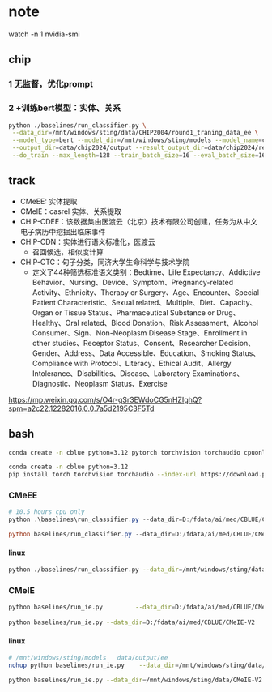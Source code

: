 # note

watch -n 1 nvidia-smi

## chip

### 1 无监督，优化prompt

### 2 +训练bert模型：实体、关系

```bash
python ./baselines/run_classifier.py \
 --data_dir=/mnt/windows/sting/data/CHIP2004/round1_traning_data_ee \
 --model_type=bert --model_dir=/mnt/windows/sting/models --model_name=chinese-bert-wwm-ext --task_name=ee \
 --output_dir=data/chip2024/output --result_output_dir=data/chip2024/result_output \
 --do_train --max_length=128 --train_batch_size=16 --eval_batch_size=16 --learning_rate=3e-5 --epochs=5 --warmup_proportion=0.1 --earlystop_patience=100 --max_grad_norm=0.0 --logging_steps=10 --save_steps=10 --seed=2021
```

## track

* CMeEE: 实体提取
* CMeIE：casrel 实体、关系提取
* CHIP-CDEE：该数据集由医渡云（北京）技术有限公司创建，任务为从中文电子病历中挖掘出临床事件
* CHIP-CDN：实体进行语义标准化，医渡云
  * 召回候选，相似度计算
* CHIP-CTC：句子分类，同济大学生命科学与技术学院
  * 定义了44种筛选标准语义类别：Bedtime、Life Expectancy、Addictive Behavior、Nursing、Device、Symptom、Pregnancy-related Activity、Ethnicity、Therapy or Surgery、Age、Encounter、Special Patient Characteristic、Sexual related、Multiple、Diet、Capacity、Organ or Tissue Status、Pharmaceutical Substance or Drug、Healthy、Oral related、Blood Donation、Risk Assessment、Alcohol Consumer、Sign、Non-Neoplasm Disease Stage、Enrollment in other studies、Receptor Status、Consent、Researcher Decision、Gender、Address、Data Accessible、Education、Smoking Status、Compliance with Protocol、Literacy、Ethical Audit、Allergy Intolerance、Disabilities、Disease、Laboratory Examinations、Diagnostic、Neoplasm Status、Exercise

https://mp.weixin.qq.com/s/O4r-gSr3EWdoCG5nHZIghQ?spm=a2c22.12282016.0.0.7a5d2195C3F5Td

## bash

```bash
conda create -n cblue python=3.12 pytorch torchvision torchaudio cpuonly -c pytorch -y

conda create -n cblue python=3.12
pip install torch torchvision torchaudio --index-url https://download.pytorch.org/whl/cu124
```

### CMeEE

```powershell
# 10.5 hours cpu only
python .\baselines\run_classifier.py --data_dir=D:/fdata/ai/med/CBLUE/CMeEE-V2 --model_type=bert --model_dir=D:/fdata/ai/l --model_name=chinese-bert-wwm-ext --task_name=ee --output_dir=data/output --result_output_dir=data/result_output --do_train --max_length=128 --train_batch_size=16 --eval_batch_size=16 --learning_rate=3e-5 --epochs=5 --warmup_proportion=0.1 --earlystop_patience=100 --max_grad_norm=0.0 --logging_steps=200 --save_steps=200 --seed=2021

python baselines/run_classifier.py --data_dir=D:/fdata/ai/med/CBLUE/CMeEE-V2 --model_type=bert --model_dir=./data/output/ee --model_name=chinese-bert-wwm-ext --task_name=ee --output_dir=data/output --result_output_dir=data/result_output --do_predict    --max_length=128 --eval_batch_size=1   --seed=2021
```

#### linux

```bash
python ./baselines/run_classifier.py --data_dir=/mnt/windows/sting/data/CMeEE-V2 --model_type=bert --model_dir=/mnt/windows/sting/models --model_name=chinese-bert-wwm-ext --task_name=ee --output_dir=data/output --result_output_dir=data/result_output --do_train --max_length=128 --train_batch_size=16 --eval_batch_size=16 --learning_rate=3e-5 --epochs=5 --warmup_proportion=0.1 --earlystop_patience=100 --max_grad_norm=0.0 --logging_steps=200 --save_steps=800 --seed=2021
```

### CMeIE

```bash
python baselines/run_ie.py         --data_dir=D:/fdata/ai/med/CBLUE/CMeIE-V2        --model_type=bert        --model_dir=D:/fdata/ai/l          --model_name=chinese-bert-wwm-ext         --task_name=ie        --output_dir=data/output        --result_output_dir=data/result_output         --do_train         --max_length=128         --train_batch_size=32         --eval_batch_size=64         --learning_rate=3e-5         --epochs=7         --warmup_proportion=0.1         --earlystop_patience=100         --max_grad_norm=0.0         --logging_steps=200         --save_steps=200         --seed=2021
        
python baselines/run_ie.py --data_dir=D:/fdata/ai/med/CBLUE/CMeIE-V2        --model_type=bert        --model_dir=./data/output/ie       --model_name=chinese-bert-wwm-ext         --task_name=ie        --output_dir=data/output        --result_output_dir=data/result_output --do_predict  --max_length=128  --eval_batch_size=32
```

#### linux

```bash
# /mnt/windows/sting/models   data/output/ee  
nohup python baselines/run_ie.py    --data_dir=/mnt/windows/sting/data/CMeIE-V2    --model_type=bert     --model_dir=/mnt/windows/sting/models         --model_name=chinese-bert-wwm-ext    --task_name=ie      --output_dir=data/output     --result_output_dir=data/result_output         --do_train         --max_length=128         --train_batch_size=32         --eval_batch_size=64         --learning_rate=3e-5         --epochs=7     --warmup_proportion=0.1         --earlystop_patience=100         --max_grad_norm=0.0         --logging_steps=200         --save_steps=1000         --seed=2021 >logs/ie_train.log 2>&1 &

python baselines/run_ie.py --data_dir=/mnt/windows/sting/data/CMeIE-V2        --model_type=bert        --model_dir=./data/output/ie       --model_name=chinese-bert-wwm-ext         --task_name=ie        --output_dir=data/output        --result_output_dir=data/result_output --do_predict  --max_length=128  --eval_batch_size=32
```
